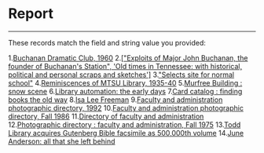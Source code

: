 # Report
---
These records match the field and string value you provided:

1.[Buchanan Dramatic Club, 1960](http://cdm15838.contentdm.oclc.org/oai/oai.php?verb=GetRecord&identifier=oai:cdm15838.contentdm.oclc.org:buchanan/9&metadataPrefix=oai_dc)
2.[["Exploits of Major John Buchanan, the founder of Buchanan's Station", 'Old times in Tennessee: with historical, political and personal scraps and sketches']](http://cdm15838.contentdm.oclc.org/oai/oai.php?verb=GetRecord&identifier=oai:cdm15838.contentdm.oclc.org:buchanan/14&metadataPrefix=oai_dc)
3.["Selects site for normal school"](http://cdm15838.contentdm.oclc.org/oai/oai.php?verb=GetRecord&identifier=oai:cdm15838.contentdm.oclc.org:mtsu1/1453&metadataPrefix=oai_dc)
4.[Reminiscences of MTSU Library, 1935-40](http://cdm15838.contentdm.oclc.org/oai/oai.php?verb=GetRecord&identifier=oai:cdm15838.contentdm.oclc.org:mtsu1/1621&metadataPrefix=oai_dc)
5.[Murfree Building : snow scene](http://cdm15838.contentdm.oclc.org/oai/oai.php?verb=GetRecord&identifier=oai:cdm15838.contentdm.oclc.org:mtsu1/1622&metadataPrefix=oai_dc)
6.[Library automation: the early days](http://cdm15838.contentdm.oclc.org/oai/oai.php?verb=GetRecord&identifier=oai:cdm15838.contentdm.oclc.org:mtsu1/1623&metadataPrefix=oai_dc)
7.[Card catalog : finding books the old way](http://cdm15838.contentdm.oclc.org/oai/oai.php?verb=GetRecord&identifier=oai:cdm15838.contentdm.oclc.org:mtsu1/1624&metadataPrefix=oai_dc)
8.[Isa Lee Freeman](http://cdm15838.contentdm.oclc.org/oai/oai.php?verb=GetRecord&identifier=oai:cdm15838.contentdm.oclc.org:mtsu1/1625&metadataPrefix=oai_dc)
9.[Faculty and administration photographic directory, 1992](http://cdm15838.contentdm.oclc.org/oai/oai.php?verb=GetRecord&identifier=oai:cdm15838.contentdm.oclc.org:mtsu1/1626&metadataPrefix=oai_dc)
10.[Faculty and administration photographic directory, Fall 1986](http://cdm15838.contentdm.oclc.org/oai/oai.php?verb=GetRecord&identifier=oai:cdm15838.contentdm.oclc.org:mtsu1/1627&metadataPrefix=oai_dc)
11.[Directory of faculty and administration](http://cdm15838.contentdm.oclc.org/oai/oai.php?verb=GetRecord&identifier=oai:cdm15838.contentdm.oclc.org:mtsu1/1628&metadataPrefix=oai_dc)
12.[Photographic directory : faculty and administration, Fall 1975](http://cdm15838.contentdm.oclc.org/oai/oai.php?verb=GetRecord&identifier=oai:cdm15838.contentdm.oclc.org:mtsu1/1629&metadataPrefix=oai_dc)
13.[Todd Library acquires Gutenberg Bible facsimile as 500,000th volume](http://cdm15838.contentdm.oclc.org/oai/oai.php?verb=GetRecord&identifier=oai:cdm15838.contentdm.oclc.org:mtsu1/1630&metadataPrefix=oai_dc)
14.[June Anderson: all that she left behind](http://cdm15838.contentdm.oclc.org/oai/oai.php?verb=GetRecord&identifier=oai:cdm15838.contentdm.oclc.org:mtsu1/1978&metadataPrefix=oai_dc)
